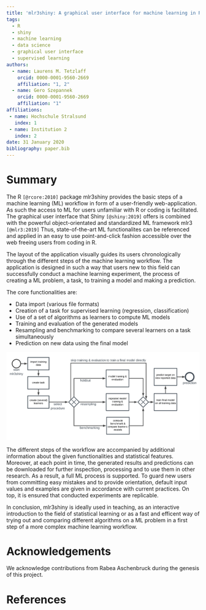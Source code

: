 ```yaml
---
title: 'mlr3shiny: A graphical user interface for machine learning in R'
tags:
  - R
  - shiny
  - machine learning
  - data science
  - graphical user interface
  - supervised learning
authors:
  - name: Laurens M. Tetzlaff
    orcid: 0000-0001-9560-2669
    affiliation: "1, 2"
  - name: Gero Szepannek
    orcid: 0000-0001-9560-2669
    affiliation: "1"
affiliations:
 - name: Hochschule Stralsund
   index: 1
 - name: Institution 2
   index: 2
date: 31 January 2020
bibliography: paper.bib
---
```


# Summary
The R `[@rcore:2010]` package mlr3shiny provides the basic steps of a machine learning (ML) workflow in form of a user-friendly web-application.
As such the access to ML for users unfamiliar with R or coding is facilitated. 
The graphical user interface that Shiny `[@shiny:2019]` offers is combined with the powerful object-orientated and standardized ML framework mlr3 `[@mlr3:2019]` Thus, state-of-the-art ML functionalites can be referenced and applied in an easy to use point-and-click fashion accessible over the web freeing users from coding in R.

The layout of the application visually guides its users chronologically through the different steps of the machine learning workflow. The application is designed in such a way that users new to this field can successfully conduct a machine learning experiment, the process of creating a ML problem, a task, to training a model and making a prediction.

The core functionalities are:
* Data import (various file formats)
* Creation of a task for supervised learning (regression, classification)
* Use of a set of algorithms as learners to compute ML models
* Training and evaluation of the generated models
* Resampling and benchmarking to compare several learners on a task simultaneously
* Prediction on new data using the final model

![Workflow figure.](workflow.png)

The different steps of the workflow are accompanied by additional information about the given functionalities and statistical features. Moreover, at each point in time, the generated results and predictions can be downloaded for further inspection, processing and to use them in other research. As a result, a full ML process is supported. To guard new users from committing easy mistakes and to provide orientation, default input values and examples are given in accordance with current practices. On top, it is ensured that conducted experiments are replicable.   

In conclusion, mlr3shiny is ideally used in teaching, as an interactive introduction to the field of statistical learning or as a fast and efficent way of trying out and comparing different algorithms on a ML problem in a first step of a more complex machine learning workflow.

# Acknowledgements

We acknowledge contributions from Rabea Aschenbruck during the genesis of this project.

# References